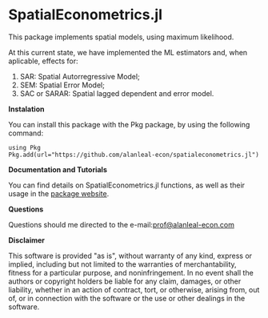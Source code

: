# SpatialEconometrics.jl
This package implements spatial models, using maximum likelihood. 

At this current state, we have implemented the ML estimators and, when aplicable, effects for:

1) SAR: Spatial Autorregressive Model;
2) SEM: Spatial Error Model;
3) SAC or SARAR: Spatial lagged dependent and error model.

**Instalation**

You can  install this package with the Pkg package, by using the following command: 
```
using Pkg
Pkg.add(url="https://github.com/alanleal-econ/spatialeconometrics.jl")
```

**Documentation and Tutorials**

You can find details on SpatialEconometrics.jl functions, as well as their usage in the [package website](https://www.alanleal-econ.com/SpatialEconometrics). 

**Questions**

Questions should me directed to the e-mail:prof@alanleal-econ.com

**Disclaimer**

This software is provided "as is", without warranty of any kind, express or implied, including but not limited to the warranties of merchantability, fitness for a particular purpose, and noninfringement. In no event shall the authors or copyright holders be liable for any claim, damages, or other liability, whether in an action of contract, tort, or otherwise, arising from, out of, or in connection with the software or the use or other dealings in the software.
